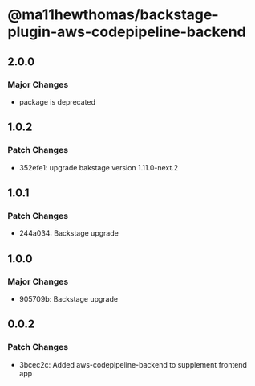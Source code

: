 # @ma11hewthomas/backstage-plugin-aws-codepipeline-backend

## 2.0.0

### Major Changes

- package is deprecated

## 1.0.2

### Patch Changes

- 352efe1: upgrade bakstage version 1.11.0-next.2

## 1.0.1

### Patch Changes

- 244a034: Backstage upgrade

## 1.0.0

### Major Changes

- 905709b: Backstage upgrade

## 0.0.2

### Patch Changes

- 3bcec2c: Added aws-codepipeline-backend to supplement frontend app
